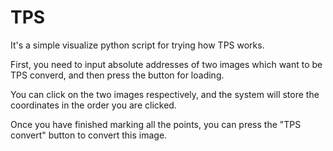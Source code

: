 # TPS

It's a simple visualize python script for trying how TPS works.

First, you need to input absolute addresses of two images which want to be TPS converd, and then press the button for loading.

You can click on the two images respectively, and the system will store the coordinates in the order you are clicked.

Once you have finished marking all the points, you can press the "TPS convert" button to convert this image.
